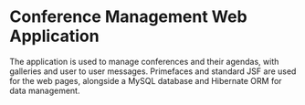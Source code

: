 # Conference Management Web Application

The application is used to manage conferences and their agendas, with galleries and user to user messages. Primefaces and standard JSF are used for the web pages, alongside a MySQL database and Hibernate ORM for data management.

